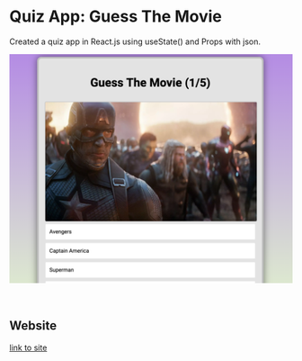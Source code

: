 # Quiz App: Guess The Movie
Created a quiz app in React.js using useState() and Props with json.

[![screen shot](./public/meta/readme.png)](https://jsohndata.github.io/quiz-app-c11/)

<br>

## Website
[link to site](https://jsohndata.github.io/quiz-app-c11/)